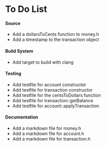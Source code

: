 To Do List
===

#### Source
- Add a dollarsToCents function to money.h
- Add a timestamp to the transaction object


#### Build System
- Add target to build with clang

#### Testing
- Add testfile for account constructor
- Add testfile for transaction constructor
- Add testfile for the centsToDollars function
- Add testfile for transaction::getBalance
- Add testfile for account::applyTransaction

#### Documentation
* Add a markdown file for money.h
* Add a markdown file for account.h
* Add a markdown file for transaction.h
